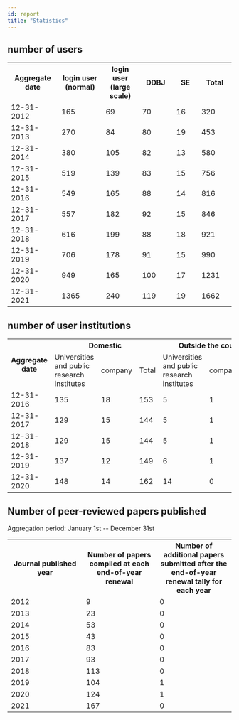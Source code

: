 ```yaml
---
id: report
title: "Statistics"
---
```




## number of users


<table>
<tr>
	<th width="300">Aggregate date</th>
    <th width="300">login user (normal)</th>
	<th width="300">login user (large scale)</th>
	<th width="300">DDBJ</th>
    <th width="300">SE</th>
	<th width="300">Total</th>
</tr>
<tr>
	<td>12-31-2012</td>
	<td>165</td>
	<td>69</td>
	<td>70</td>
	<td>16</td>
	<td>320</td>
</tr>
<tr>
	<td>12-31-2013</td>
	<td>270</td>
	<td>84</td>
	<td>80</td>
	<td>19</td>
	<td>453</td>
</tr>
<tr>
	<td>12-31-2014</td>
	<td>380</td>
	<td>105</td>
	<td>82</td>
	<td>13</td>
	<td>580</td>
</tr>
<tr>
	<td>12-31-2015</td>
	<td>519</td>
	<td>139</td>
	<td>83</td>
	<td>15</td>
	<td>756</td>
</tr>
<tr>
	<td>12-31-2016</td>
	<td>549</td>
	<td>165</td>
	<td>88</td>
	<td>14</td>
	<td>816</td>
</tr>
<tr>
	<td>12-31-2017</td>
	<td>557</td>
	<td>182</td>
	<td>92</td>
	<td>15</td>
	<td>846</td>
</tr>
<tr>
	<td>12-31-2018</td>
	<td>616</td>
	<td>199</td>
	<td>88</td>
	<td>18</td>
	<td>921</td>
</tr>
<tr>
	<td>12-31-2019</td>
	<td>706</td>
	<td>178</td>
	<td>91</td>
	<td>15</td>
	<td>990</td>
</tr>
<tr>
	<td>12-31-2020</td>
	<td>949</td>
	<td>165</td>
	<td>100</td>
	<td>17</td>
	<td>1231</td>
</tr>
<tr>
	<td>12-31-2021</td>
	<td>1365</td>
	<td>240</td>
	<td>119</td>
	<td>19</td>
	<td>1662</td>
</tr>
</table>


## number of user institutions

<table>
	<tbody>
		<tr>
			<th width="150" rowspan="2">Aggregate date</th>
			<th width="300" colspan="3">Domestic</th>
			<th width="300" colspan="3">Outside the country</th>
			<th width="100" rowspan="2">Total</th>
		</tr>
		<tr>
			<td>Universities and public research institutes</td>
			<td>company</td>
			<td>Total</td>
			<td>Universities and public research institutes</td>
			<td>company</td>
			<td>Total</td>
		</tr>
		<tr>
			<td>12-31-2016</td>
			<td>135</td>
			<td>18</td>
			<td>153</td>
			<td>5</td>
			<td>1</td>
			<td>6</td>
			<td>159</td>
		</tr>
		<tr>
			<td>12-31-2017</td>
			<td>129</td>
			<td>15</td>
			<td>144</td>
			<td>5</td>
			<td>1</td>
			<td>6</td>
			<td>150</td>
		</tr>
		<tr>
			<td>12-31-2018</td>
			<td>129</td>
			<td>15</td>
			<td>144</td>
			<td>5</td>
			<td>1</td>
			<td>6</td>
			<td>150</td>
		</tr>
		<tr>
			<td>12-31-2019</td>
			<td>137</td>
			<td>12</td>
			<td>149</td>
			<td>6</td>
			<td>1</td>
			<td>7</td>
			<td>156</td>
		</tr>
		<tr>
			<td>12-31-2020</td>
			<td>148</td>
			<td>14</td>
			<td>162</td>
			<td>14</td>
			<td>0</td>
			<td>14</td>
			<td>176</td>
		</tr>
	</tbody>
</table>


## Number of peer-reviewed papers published

Aggregation period: January 1st -- December 31st

<table>
<tr>
	<th width="300">Journal published year</th>
	<th width="300">Number of papers compiled at each end-of-year renewal</th>
	<th width="300">Number of additional papers submitted after the end-of-year renewal tally for each year</th>
</tr>
<tr>
	<td>2012</td>
	<td>9</td>
	<td>0</td>
</tr>
<tr>
	<td>2013</td>
	<td>23</td>
	<td>0</td>
</tr>
<tr>
	<td>2014</td>
	<td>53</td>
	<td>0</td>
</tr>
<tr>
	<td>2015</td>
	<td>43</td>
	<td>0</td>
</tr>
<tr>
	<td>2016</td>
	<td>83</td>
	<td>0</td>
</tr>
<tr>
	<td>2017</td>
	<td>93</td>
	<td>0</td>
</tr>
<tr>
	<td>2018</td>
	<td>113</td>
	<td>0</td>
</tr>
<tr>
	<td>2019</td>
	<td>104</td>
	<td>1</td>
</tr>
<tr>
	<td>2020</td>
	<td>124</td>
	<td>1</td>
</tr>
<tr>
	<td>2021</td>
	<td>167</td>
	<td>0</td>
</tr>
</table>
